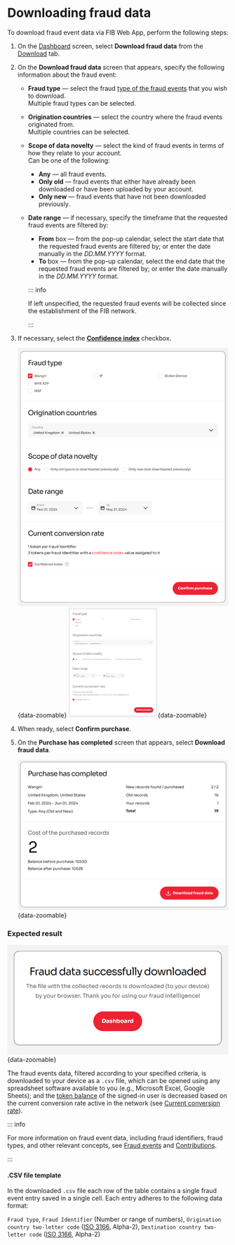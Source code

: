 # Downloading fraud data

To download fraud event data via FIB Web App, perform the following steps:

1. On the [Dashboard](../overview/web-interface.md#dashboard) screen, select **Download fraud data** from the [Download](../overview/web-interface.md#download) tab.
2. On the **Download fraud data** screen that appears, specify the following information about the fraud event:

   - **Fraud type** — select the fraud [type of the fraud events](../overview/fraud-events.md#types-of-fraud-events) that you wish to download.\
     Multiple fraud types can be selected.
   - **Origination countries** — select the country where the fraud events originated from.\
     Multiple countries can be selected.
   - **Scope of data novelty** — select the kind of fraud events in terms of how they relate to your account.\
     Can be one of the following:
     - **Any** — all fraud events.
     - **Only old** — fraud events that either have already been downloaded or have been uploaded by your account.
     - **Only new** — fraud events that have not been downloaded previously.
   - **Date range** — if necessary, specify the timeframe that the requested fraud events are filtered by:

     - **From** box — from the pop-up calendar, select the start date that the requested fraud events are filtered by; or enter the date manually in the _DD.MM.YYYY_ format.
     - **To** box — from the pop-up calendar, select the end date that the requested fraud events are filtered by; or enter the date manually in the _DD.MM.YYYY_ format.

     ::: info

     If left unspecified, the requested fraud events will be collected since the establishment of the FIB network.

     :::

3. If necessary, select the [**Confidence index**](../overview/tokenomics.md#confidence-index) checkbox.

   ![Download fraud data](../img/s-download.png){data-zoomable} <img src="../img/s-download-tn.png" data-zoom-src="../img/s-download.png" alt="Download fraud data" />{data-zoomable}

4. When ready, select **Confirm purchase**.
5. On the **Purchase has completed** screen that appears, select **Download fraud data**.

   ![Purchase has completed](../img/s-download-purchase.png){data-zoomable}

### Expected result

![Fraud data successfully downloaded](../img/s-download-success.png){data-zoomable}

The fraud events data, filtered according to your specified criteria, is downloaded to your device as a `.csv` file, which can be opened using any spreadsheet software available to you (e.g., Microsoft Excel, Google Sheets); and the [token balance](../overview/web-interface.md#balance) of the signed-in user is decreased based on the current conversion rate active in the network (see [Current conversion rate](../overview/tokenomics.md#current-conversion-rate)).

::: info

For more information on fraud event data, including fraud identifiers, fraud types, and other relevant concepts, see [Fraud events](../overview/fraud-events.md) and [Contributions](../overview/contributions.md).

:::

#### .CSV file template

In the downloaded `.csv` file each row of the table contains a single fraud event entry saved in a single cell. Each entry adheres to the following data format:

`Fraud type`, `Fraud Identifier` (Number or range of numbers), `Origination country two-letter code` ([ISO 3166](https://www.iso.org/iso-3166-country-codes.html), Alpha-2), `Destination country two-letter code` ([ISO 3166](https://www.iso.org/iso-3166-country-codes.html), Alpha-2)
